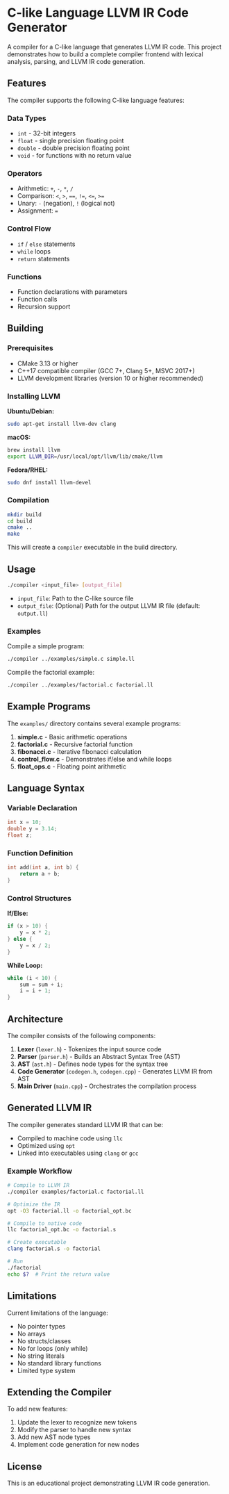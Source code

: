 # C-like Language LLVM IR Code Generator

A compiler for a C-like language that generates LLVM IR code. This project demonstrates how to build a complete compiler frontend with lexical analysis, parsing, and LLVM IR code generation.

## Features

The compiler supports the following C-like language features:

### Data Types
- `int` - 32-bit integers
- `float` - single precision floating point
- `double` - double precision floating point
- `void` - for functions with no return value

### Operators
- Arithmetic: `+`, `-`, `*`, `/`
- Comparison: `<`, `>`, `==`, `!=`, `<=`, `>=`
- Unary: `-` (negation), `!` (logical not)
- Assignment: `=`

### Control Flow
- `if` / `else` statements
- `while` loops
- `return` statements

### Functions
- Function declarations with parameters
- Function calls
- Recursion support

## Building

### Prerequisites
- CMake 3.13 or higher
- C++17 compatible compiler (GCC 7+, Clang 5+, MSVC 2017+)
- LLVM development libraries (version 10 or higher recommended)

### Installing LLVM

**Ubuntu/Debian:**
```bash
sudo apt-get install llvm-dev clang
```

**macOS:**
```bash
brew install llvm
export LLVM_DIR=/usr/local/opt/llvm/lib/cmake/llvm
```

**Fedora/RHEL:**
```bash
sudo dnf install llvm-devel
```

### Compilation

```bash
mkdir build
cd build
cmake ..
make
```

This will create a `compiler` executable in the build directory.

## Usage

```bash
./compiler <input_file> [output_file]
```

- `input_file`: Path to the C-like source file
- `output_file`: (Optional) Path for the output LLVM IR file (default: `output.ll`)

### Examples

Compile a simple program:
```bash
./compiler ../examples/simple.c simple.ll
```

Compile the factorial example:
```bash
./compiler ../examples/factorial.c factorial.ll
```

## Example Programs

The `examples/` directory contains several example programs:

1. **simple.c** - Basic arithmetic operations
2. **factorial.c** - Recursive factorial function
3. **fibonacci.c** - Iterative fibonacci calculation
4. **control_flow.c** - Demonstrates if/else and while loops
5. **float_ops.c** - Floating point arithmetic

## Language Syntax

### Variable Declaration
```c
int x = 10;
double y = 3.14;
float z;
```

### Function Definition
```c
int add(int a, int b) {
    return a + b;
}
```

### Control Structures

**If/Else:**
```c
if (x > 10) {
    y = x * 2;
} else {
    y = x / 2;
}
```

**While Loop:**
```c
while (i < 10) {
    sum = sum + i;
    i = i + 1;
}
```

## Architecture

The compiler consists of the following components:

1. **Lexer** (`lexer.h`) - Tokenizes the input source code
2. **Parser** (`parser.h`) - Builds an Abstract Syntax Tree (AST)
3. **AST** (`ast.h`) - Defines node types for the syntax tree
4. **Code Generator** (`codegen.h`, `codegen.cpp`) - Generates LLVM IR from AST
5. **Main Driver** (`main.cpp`) - Orchestrates the compilation process

## Generated LLVM IR

The compiler generates standard LLVM IR that can be:
- Compiled to machine code using `llc`
- Optimized using `opt`
- Linked into executables using `clang` or `gcc`

### Example Workflow

```bash
# Compile to LLVM IR
./compiler examples/factorial.c factorial.ll

# Optimize the IR
opt -O3 factorial.ll -o factorial_opt.bc

# Compile to native code
llc factorial_opt.bc -o factorial.s

# Create executable
clang factorial.s -o factorial

# Run
./factorial
echo $?  # Print the return value
```

## Limitations

Current limitations of the language:
- No pointer types
- No arrays
- No structs/classes
- No for loops (only while)
- No string literals
- No standard library functions
- Limited type system

## Extending the Compiler

To add new features:

1. Update the lexer to recognize new tokens
2. Modify the parser to handle new syntax
3. Add new AST node types
4. Implement code generation for new nodes

## License

This is an educational project demonstrating LLVM IR code generation.
